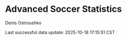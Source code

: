 # Advanced Soccer Statistics
Denis Ostroushko

<!-- gfm -->

Last successful data update: 2025-10-18 17:15:51 CST
